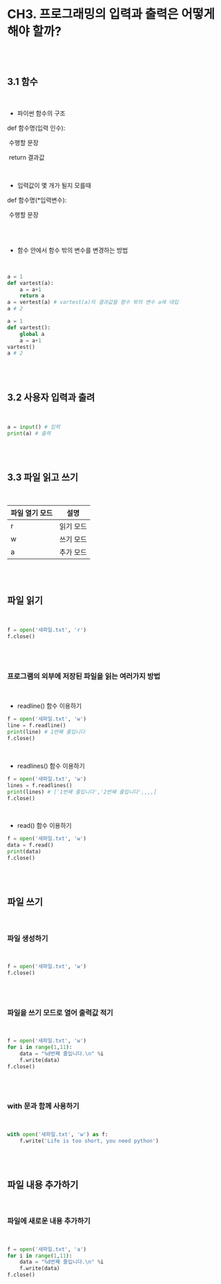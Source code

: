 # CH3. 프로그래밍의 입력과 출력은 어떻게 해야 할까?

<br>

<br>

## 3.1 함수

<br>

- 파이썬 함수의 구조

def 함수명(입력 인수):

​	수행할 문장

​	return 결과값

<br>

- 입력값이 몇 개가 될지 모를때

def 함수명(*입력변수):

​	수행할 문장

<br>

<br>

- 함수 안에서 함수 밖의 변수를 변경하는 방법

<br>

``` python
a = 1
def vartest(a):
    a = a+1
    return a
a = vertest(a) # vartest(a)의 결과값을 함수 밖의 변수 a에 대입
a # 2

a = 1
def vartest():
    global a
    a = a+1
vartest()
a # 2
```

<br>

<br>

## 3.2 사용자 입력과 출려

<br>

``` python
a = input() # 입력
print(a) # 출력
```

<br>

<br>

## 3.3 파일 읽고 쓰기

<br>

| 파일 열기 모드 | 설명      |
| -------------- | --------- |
| r              | 읽기 모드 |
| w              | 쓰기 모드 |
| a              | 추가 모드 |

<br>

<br>

## 파일 읽기

<br>

``` python
f = open('새파일.txt', 'r')
f.close()
```

<br>

<br>

### 프로그램의 외부에 저장된 파일을 읽는 여러가지 방법

<br>

- readline() 함수 이용하기

``` python
f = open('새파일.txt', 'w')
line = f.readline()
print(line) # 1번째 줄입니다
f.close()
```

<br>

- readlines() 함수 이용하기

``` python
f = open('새파일.txt', 'w')
lines = f.readlines()
print(lines) # ['1번째 줄입니다','2번째 줄입니다',,,,]
f.close()
```

<br>

- read() 함수 이용하기

``` python
f = open('새파일.txt', 'w')
data = f.read()
print(data)
f.close()
```

<br>

<br>

## 파일 쓰기

<br>

### 파일 생성하기

<br>

``` python
f = open('새파일.txt', 'w')
f.close()
```

<br>

<br>

### 파일을 쓰기 모드로 열어 출력값 적기

<br>

``` python
f = open('새파일.txt', 'w')
for i in range(1,11):
    data = "%d번째 줄입니다.\n" %i
    f.write(data)
f.close()
```

<br>

<br>

### with 문과 함께 사용하기

<br>

``` python
with open('새파일.txt', 'w') as f:
    f.write('Life is too short, you need python')
```

<br>

<br>

## 파일 내용 추가하기

<br>

### 파일에 새로운 내용 추가하기

<br>

``` python
f = open('새파일.txt', 'a')
for i in range(1,11):
    data = "%d번째 줄입니다.\n" %i
    f.write(data)
f.close()
```

<br>